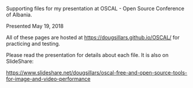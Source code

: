 Supporting files for my presentation at OSCAL - Open Source Conference of Albania.

Presented May 19, 2018

All of these pages are hosted at https://dougsillars.github.io/OSCAL/ for practicing and testing.

Please read the presentation for details about each file.  It is also on SlideShare:

https://www.slideshare.net/dougsillars/oscal-free-and-open-source-tools-for-image-and-video-performance

